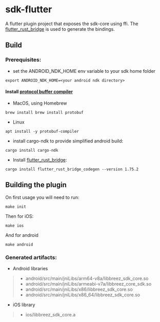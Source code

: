 # sdk-flutter

A flutter plugin project that exposes the sdk-core using ffi. 
The [flutter_rust_bridge](https://github.com/fzyzcjy/flutter_rust_bridge) is used to generate the bindings.

## Build

### Prerequisites:
* set the ANDROID_NDK_HOME env variable to your sdk home folder
```
export ANDROID_NDK_HOME=<your android ndk directory>
```
#### Install [protocol buffer compiler](https://github.com/protocolbuffers/protobuf/releases)
  * MacOS, using Homebrew
```
brew install brew install protobuf
```
  * Linux
```
apt install -y protobuf-compiler
```
* install cargo-ndk to provide simplified android build: 
```
cargo install cargo-ndk
```
* Install [flutter_rust_bridge](https://github.com/fzyzcjy/flutter_rust_bridge): 
```
cargo install flutter_rust_bridge_codegen --version 1.75.2
```

## Building the plugin
On first usage you will need to run:
```
make init
```
Then for iOS:
```
make ios
```
And for android
```
make android
```

### Generated artifacts:
* Android libraries
 >* android/src/main/jniLibs/arm64-v8a/libbreez_sdk_core.so
 >* android/src/main/jniLibs/armeabi-v7a/libbreez_core_sdk.so
 >* android/src/main/jniLibs/x86/libbreez_sdk_core.so
 >* android/src/main/jniLibs/x86_64/libbreez_sdk_core.so
* iOS library
 >* ios/libbreez_sdk_core.a
